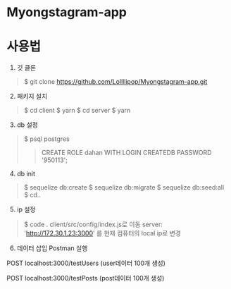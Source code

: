 # Myongstagram-app

# 사용법
1. 깃 클론
> $ git clone https://github.com/Lollllipop/Myongstagram-app.git

2. 패키지 설치
> $ cd client
> $ yarn
> $ cd server
> $ yarn

3. db 설정
> $ psql postgres
> > CREATE ROLE dahan WITH LOGIN CREATEDB PASSWORD '950113';
  
4. db init
> $ sequelize db:create
> $ sequelize db:migrate
> $ sequelize db:seed:all
> $ cd..
  
5. ip 설정
> $ code .
client/src/config/index.js로 이동
server: 'http://172.30.1.23:3000'
를 현재 컴퓨터의 local ip로 변경
   
6. 데이터 삽입
Postman 실행

POST localhost:3000/testUsers
(user데이터 100개 생성)
   
POST localhost:3000/testPosts
(post데이터 100개 생성)
   
